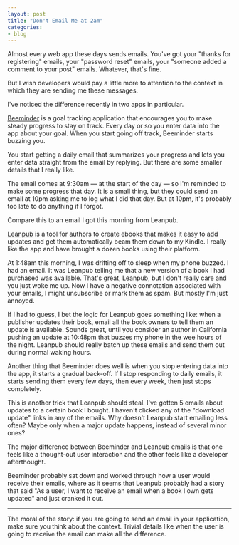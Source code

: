 ```yaml
---
layout: post
title: "Don't Email Me at 2am"
categories:
- blog
---
```


Almost every web app these days sends emails. You've got your 
"thanks for registering" emails, your "password reset" emails, your "someone added
a comment to your post" emails. Whatever, that's fine.

But I wish developers would pay a little more to attention to the context in
which they are sending me these messages.

I've noticed the difference recently in two apps in particular.

[Beeminder][b] is a goal tracking application that encourages you to make steady
progress to stay on track. Every day or so you enter data into the app about
your goal. When you start going off track, Beeminder starts buzzing you.

[b]: https://www.beeminder.com

You start getting a daily email that summarizes your progress and lets you
enter data straight from the email by replying. But there are some
smaller details that I really like.

The email comes at 9:30am &mdash; at the start of the day &mdash; so I'm reminded
to make some progress that day. It is a small thing, but they could send an
email at 10pm asking me to log what I did that day. But at 10pm, it's probably
too late to do anything if I forgot.

Compare this to an email I got this morning from Leanpub. 

[Leanpub][l] is a tool for authors to create ebooks that makes it easy to add 
updates and get them automatically beam them down to my Kindle. I really like
the app and have brought a dozen books using their platform.

At 1:48am this morning, I was drifting off to sleep
when my phone buzzed. I had an email. It was Leanpub telling me that a new
version of a book I had purchased was available. That's great, Leanpub, but I
don't really care and you just woke me up. Now I have a negative connotation
associated with your emails, I might unsubscribe or mark them as spam. But
mostly I'm just annoyed.

[l]: https://leanpub.com/

If I had to guess, I bet the logic for Leanpub goes something like: when a
publisher updates their book, email all the book owners to tell them an update
is available. Sounds great, until you consider an author in California pushing
an update at 10:48pm that buzzes my phone in the wee hours of the night. Leanpub
should really batch up these emails and send them out during normal waking hours.

Another thing that Beeminder does well is when you stop entering data into
the app, it starts a gradual back-off. If I stop responding to daily emails, it
starts sending them every few days, then every week, then just stops completely.

This is another trick that Leanpub should steal. I've gotten 5 emails about
updates to a certain book I bought. I haven't clicked any of the "download update"
links in any of the emails. Why doesn't Leanpub start emailing less often? Maybe
only when a major update happens, instead of several minor ones?

The major difference between Beeminder and Leanpub emails is that one feels like
a thought-out user interaction and the other feels like a developer afterthought.

Beeminder probably sat down and worked through how a user would receive their
emails, where as it seems that Leanpub probably had a story that said "As a user,
I want to receive an email when a book I own gets updated" and just cranked it
out.

---

The moral of the story: if you are going to send an email in your application,
make sure you think about the context. Trivial details like when the user is
going to receive the email can make all the difference.
